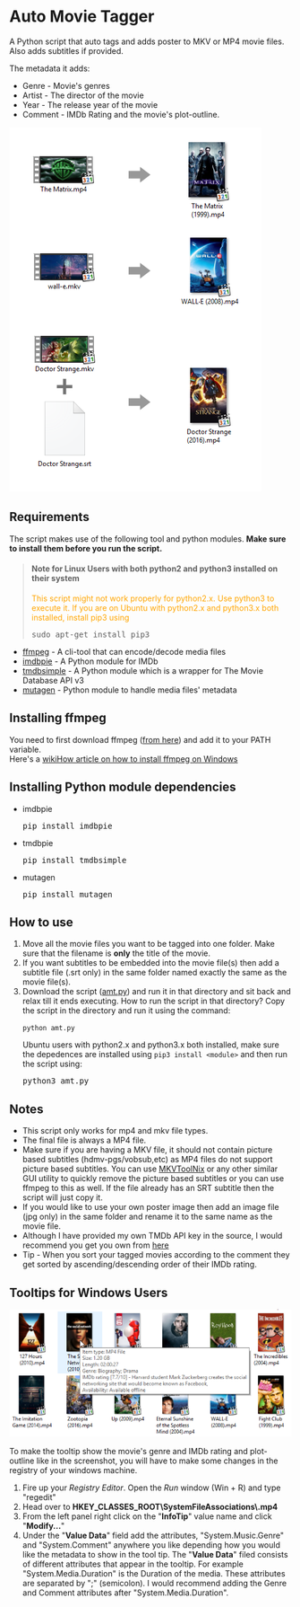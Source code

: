 # Auto Movie Tagger
A Python script that auto tags and adds poster to MKV or MP4 movie files.  
Also adds subtitles if provided.  

The metadata it adds:
+ Genre - Movie's genres
+ Artist - The director of the movie
+ Year - The release year of the movie
+ Comment - IMDb Rating and the movie's plot-outline.

![first](/promo-images/first.png)

## Requirements
The script makes use of the following tool and python modules. __Make sure to install them before you run the script.__  

><h4>Note for Linux Users with both python2 and python3 installed on their system</h4>
><p style="color:orange">This script might not work properly for python2.x. Use python3 to execute it. If you are on Ubuntu with python2.x and python3.x both installed, install pip3 using</p>
><pre>sudo apt-get install pip3</pre>



  <ul>
    <li><a href="https://ffmpeg.org/">ffmpeg</a> - A cli-tool that can encode/decode media files</li>
    <li><a href="https://pypi.python.org/pypi/imdbpie">imdbpie</a> - A Python module for IMDb</li>
    <li><a href="https://pypi.python.org/pypi/tmdbsimple">tmdbsimple</a> - A Python module which is a wrapper for The Movie Database API v3</li>
    <li><a href="https://pypi.python.org/pypi/mutagen">mutagen</a> - Python module to handle media files' metadata</li>
  </ul>

## Installing ffmpeg
You need to first download ffmpeg (<a href="https://ffmpeg.org/download.html">from here</a>) and add it to your PATH variable.  
Here's a <a href="http://www.wikihow.com/Install-FFmpeg-on-Windows">wikiHow article on how to install ffmpeg on Windows</a>

## Installing Python module dependencies
<ul>
  <li>imdbpie  <pre>pip install imdbpie</pre></li>
  <li>tmdbpie  <pre>pip install tmdbsimple</pre></li>
  <li>mutagen  <pre>pip install mutagen</pre></li>
</ul>

## How to use
<ol>
  <li>Move all the movie files you want to be tagged into one folder. Make sure that the filename is <strong>only</strong> the title of the movie.</li>
  <li>If you want subtitles to be embedded into the movie file(s) then add a subtitle file (.srt only) in the same folder named exactly the same as the movie file(s).</li>
  <li>Download the script (<a href="amt.py">amt.py</a>) and run it in that directory and sit back and relax till it ends executing. How to run the script in that directory? Copy the script in the directory and run it using the command:
  <pre><code>python amt.py</code></pre>
  Ubuntu users with python2.x and python3.x both installed, make sure the depedences are installed using <code>pip3 install &lt;module&gt;</code> and then run the script using:  
  <pre>python3 amt.py</pre>
  </li>
</ol>

## Notes
<ul>
  <li>This script only works for mp4 and mkv file types.</li>
  <li>The final file is always a MP4 file.</li>
  <li>Make sure if you are having a MKV file, it should not contain picture based subtitles (hdmv-pgs/vobsub,etc) as MP4 files do not support picture based subtitles. You can use <a href="https://mkvtoolnix.download/">MKVToolNix</a> or any other similar GUI utility to quickly remove the picture based subtitles or you can use ffmpeg to this as well. If the file already has an SRT subtitle then the script will just copy it.</li>
  <li>If you would like to use your own poster image then add an image file (jpg only) in the same folder and rename it to the same name as the movie file.</li>
  <li>Although I have provided my own TMDb API key in the source, I would recommend you get you own from <a href="https://www.themoviedb.org/documentation/api">here</a></li>
  <li> Tip - When you sort your tagged movies according to the comment they get sorted by ascending/descending order of their IMDb rating.</li>
</ul>

## Tooltips for Windows Users
![tooltip](/promo-images/tooltip.png)

To make the tooltip show the movie's genre and IMDb rating and plot-outline like in the screenshot, you will have to make some changes in the registry of your windows machine.
1. Fire up your _Registry Editor_. Open the _Run_ window (Win + R) and type "regedit"
2. Head over to <strong>HKEY_CLASSES_ROOT\SystemFileAssociations\\.mp4</strong>
3. From the left panel right click on the "<strong>InfoTip</strong>" value name and click "<strong>Modify...</strong>"
4. Under the "<strong>Value Data</strong>" field add the attributes, "System.Music.Genre" and "System.Comment" anywhere you like depending how you would like the metadata to show in the tool tip. The "<strong>Value Data</strong>" filed consists of different attributes that appear in the tooltip. For example "System.Media.Duration" is the Duration of the media. These attributes are separated by ";" (semicolon). I would recommend adding the Genre and Comment attributes after "System.Media.Duration".
